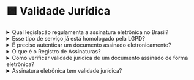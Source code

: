 # 🟪 Validade Jurídica

<details>

<summary>Qual legislação regulamenta a assinatura eletrônica no Brasil? </summary>

A medida provisória MP 2.200-2 de 2001 é a primeira e principal lei brasileira que regula a assinatura eletrônica.&#x20;

Este amparo está presente no artigo 10 e requer o cumprimento de 3 requisitos para validade jurídica da assinatura eletrônica, conforme detalhamento abaixo:&#x20;

1. Primeiro requisito da MP 2002-2 para validade jurídica da assinatura eletrônica: Comprovação da autoria das assinaturas. No processo da plataforma ArqSign, todos os dados coletados a respeito de cada pessoa que assina o documento são registrados nas propriedades do arquivo comprovando a autoria de cada assinatura.&#x20;
2. Segundo requisito da MP 2002-2 para validade jurídica da assinatura eletrônica: Comprovação da integridade do documento. A Plataforma ArqSign é a única do mercado que aplica um certificado digital para a assinatura de cada pessoa mesmo que ela não tenha certificado digital. Esse processo permite a comprovação da integridade do documento entre as assinaturas e ao final do processo.&#x20;

</details>

<details>

<summary>Esse tipo de serviço já está homologado pela LGPD?</summary>

O objetivo da ArqSign é proteger os direitos de seus clientes, assegurando total segurança aos seus dados. Todas as informações coletadas ou processadas pela ArqSign seguem estritamente as disposições legais da Lei Geral de Proteção de Dados (LGPD).

</details>

<details>

<summary>É preciso autenticar um documento assinado eletronicamente?</summary>

Não é necessário. Basta conferir se o documento está válido.&#x20;

Você pode verificar a validade jurídica de um documento assinado eletronicamente através do Instituto Nacional de Tecnologia da Informação ou através do Adobe.&#x20;

Para isso, siga o passo a passo descrito no link [https://arquivar.com.br/arqsign-validacao-iti-e-adobe/](https://arquivar.com.br/arqsign-validacao-iti-e-adobe/).&#x20;

</details>

<details>

<summary>O que é o Registro de Assinaturas?</summary>

O registro de assinatura é um documento gerado automaticamente pela Plataforma ArqSign.&#x20;

Ele permite verificar os pontos de autenticação utilizados para assinar um documento, tais como informações pessoais dos assinantes envolvidos, IP da máquina, Geolocalização e data e hora da assinatura. &#x20;

</details>

<details>

<summary>Como verificar validade jurídica de um documento assinado de forma eletrônica?</summary>

Você pode verificar a validade jurídica de um documento assinado eletronicamente através do Instituto Nacional de Tecnologia da Informação ou através do Adobe.&#x20;

Para isso, siga o passo a passo descrito no link [https://arquivar.com.br/arqsign-validacao-iti-e-adobe/](https://arquivar.com.br/arqsign-validacao-iti-e-adobe/).&#x20;

</details>

<details>

<summary>Assinatura eletrônica tem validade jurídica?</summary>

A Medida Provisória nº 2.200-2/2001 criou a Infraestrutura de Chaves Públicas Brasileira (ICP-Brasil) e determinou os critérios para garantir validade jurídica. &#x20;

Esses critérios estão descritos no artigo 10, § 2º da referida MP e são:&#x20;

* Garantia de integridade do documento;&#x20;
* Garantia de autoria da assinatura;&#x20;
* Aceite para assinatura eletrônica de todas as partes.&#x20;

</details>
